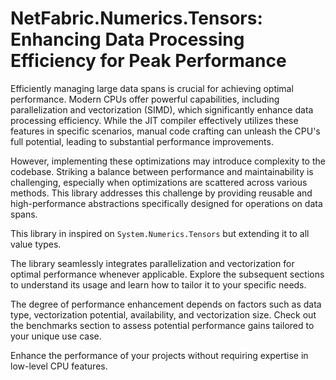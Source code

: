 # NetFabric.Numerics.Tensors: Enhancing Data Processing Efficiency for Peak Performance

Efficiently managing large data spans is crucial for achieving optimal performance. Modern CPUs offer powerful capabilities, including parallelization and vectorization (SIMD), which significantly enhance data processing efficiency. While the JIT compiler effectively utilizes these features in specific scenarios, manual code crafting can unleash the CPU's full potential, leading to substantial performance improvements.

However, implementing these optimizations may introduce complexity to the codebase. Striking a balance between performance and maintainability is challenging, especially when optimizations are scattered across various methods. This library addresses this challenge by providing reusable and high-performance abstractions specifically designed for operations on data spans.

This library in inspired on `System.Numerics.Tensors` but extending it to all value types.

The library seamlessly integrates parallelization and vectorization for optimal performance whenever applicable. Explore the subsequent sections to understand its usage and learn how to tailor it to your specific needs.

The degree of performance enhancement depends on factors such as data type, vectorization potential, availability, and vectorization size. Check out the benchmarks section to assess potential performance gains tailored to your unique use case.

Enhance the performance of your projects without requiring expertise in low-level CPU features.